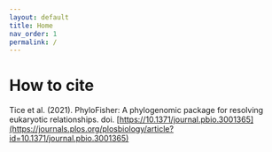 ```yaml
---
layout: default
title: Home
nav_order: 1
permalink: /
---
```



# How to cite
Tice et al. (2021). PhyloFisher: A phylogenomic package for resolving eukaryotic relationships. doi. [https://10.1371/journal.pbio.3001365](https://journals.plos.org/plosbiology/article?id=10.1371/journal.pbio.3001365)
